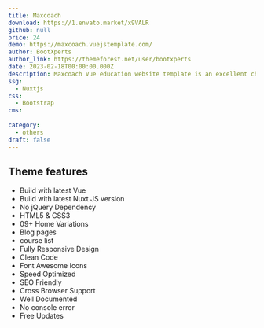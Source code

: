 ```yaml
---
title: Maxcoach
download: https://1.envato.market/x9VALR
github: null
price: 24
demo: https://maxcoach.vuejstemplate.com/
author: BootXperts
author_link: https://themeforest.net/user/bootxperts
date: 2023-02-18T00:00:00.000Z
description: Maxcoach Vue education website template is an excellent choice if you’re opting for an ideal Vue education website template.
ssg:
  - Nuxtjs
css:
  - Bootstrap
cms:
  
category:
  - others
draft: false
---
```


## Theme features

- Build with latest Vue
- Build with latest Nuxt JS version
- No jQuery Dependency
- HTML5 & CSS3
- 09+ Home Variations
- Blog pages
- course list
- Fully Responsive Design
- Clean Code
- Font Awesome Icons
- Speed Optimized
- SEO Friendly
- Cross Browser Support
- Well Documented
- No console error
- Free Updates